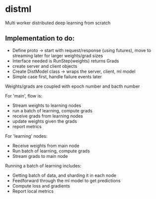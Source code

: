 # distml
Multi worker distributed deep learning from scratch


## Implementation to do:
- Define proto -> start with request/response (using futures), move to streaming later
for larger weights/grad sizes
- Interface needed is RunStep(weights) returns Grads
- create server and client objects
- Create DistModel class -> wraps the server, client, ml model
- Simple case first, handle failure events later

Weights/grads are coupled with epoch number and bacth number


For 'main', flow is:
- Stream weights to learning nodes
- run a batch of learning, compute grads
- receive grads from learning nodes
- update weights given the grads
- report metrics

For 'learning' nodes:
- Receive weights from main node
- Run batch of learning, compute grads
- Stream grads to main node

Running a batch of learning includes:
- Getting batch of data, and sharding it in each node
- Feedforward through the ml model to get predictions
- Compute loss and gradients
- Report local metrics